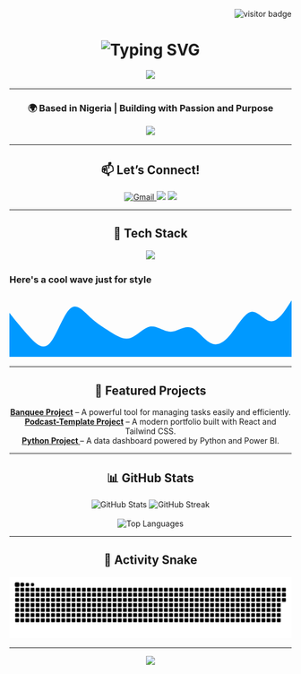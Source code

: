 <!-- VISITOR BADGE -->
<p align="right">
  <img src="https://visitor-badge.laobi.icu/badge?page_id=Prosper-Alex01010.Prosper-Alex01010" alt="visitor badge"/>
</p>

<!-- HEADER -->
<h1 align="center">
  <img src="https://readme-typing-svg.demolab.com?font=Fira+Code&size=32&pause=1000&center=true&vCenter=true&width=600&lines=Hey+there+%F0%9F%91%8B+I'm+Prosper+Alex!;Full-Stack+Developer+%7C+Tech+Enthusiast+%7C+Lifelong+Learner" alt="Typing SVG" />
</h1>

<p align="center">
  <img src="https://img.shields.io/badge/Made_with❤️_by-Prosper-orange?style=flat-square" />
</p>

---

<!-- SHORT BIO -->
<h3 align="center">🌍 Based in Nigeria | Building with Passion and Purpose</h3>

<div align="center">
  <img src="https://readme-typing-svg.demolab.com?font=Fira+Code&size=18&pause=1000&color=F97316&vCenter=true&center=true&width=400&lines=🌱+Learning+React%2C+Next.js%2C+Python;⚡+Ask+me+about+JavaScript%2C+Git%2C+UI%2FUX;🔭+Working+on+innovative+projects;🎯+Goal%3A+Deliver+impactful+solutions;🍥+Fun+fact%3A+Anime+fan+and+coffee+lover" />
</div>

---

<!-- CONNECT -->
<h2 align="center">📫 Let’s Connect!</h2>
<p align="center">
<a href="mailto:prosperalex0110@gmail.com">
  <img src="https://img.icons8.com/color/48/000000/gmail--v1.png" alt="Gmail" />
</a>
  <a href="https://www.linkedin.com/in/prosper-alex-442b50348"><img src="https://img.shields.io/badge/LinkedIn-0A66C2?style=for-the-badge&logo=linkedin&logoColor=white" /></a>
  <a href="https://x.com/Prosper01001?s=09"><img src="https://img.shields.io/badge/X-1DA1F2?style=for-the-badge&logo=twitter&logoColor=white" /></a>
</p>

---

<!-- SKILLS -->
<h2 align="center">🚀 Tech Stack</h2>

<p align="center">
  <img src="https://skillicons.dev/icons?i=html,css,js,react,nextjs,python,nodejs,git,github,vscode" />
</p>

<!-- WAVE -->
### Here's a cool wave just for style

<!-- Inline SVG wave -->
<svg xmlns="http://www.w3.org/2000/svg" viewBox="0 0 1440 320"><path fill="#0099ff" fill-opacity="1" d="M0,96L17.1,117.3C34.3,139,69,181,103,218.7C137.1,256,171,288,206,250.7C240,213,274,107,309,74.7C342.9,43,377,85,411,117.3C445.7,149,480,171,514,192C548.6,213,583,235,617,224C651.4,213,686,171,720,165.3C754.3,160,789,192,823,192C857.1,192,891,160,926,170.7C960,181,994,235,1029,250.7C1062.9,267,1097,245,1131,202.7C1165.7,160,1200,96,1234,90.7C1268.6,85,1303,139,1337,138.7C1371.4,139,1406,85,1423,58.7L1440,32L1440,320L1422.9,320C1405.7,320,1371,320,1337,320C1302.9,320,1269,320,1234,320C1200,320,1166,320,1131,320C1097.1,320,1063,320,1029,320C994.3,320,960,320,926,320C891.4,320,857,320,823,320C788.6,320,754,320,720,320C685.7,320,651,320,617,320C582.9,320,549,320,514,320C480,320,446,320,411,320C377.1,320,343,320,309,320C274.3,320,240,320,206,320C171.4,320,137,320,103,320C68.6,320,34,320,17,320L0,320Z"></path></svg>

---

<!-- FEATURED PROJECTS -->
<h2 align="center">🧩 Featured Projects</h2>

<p align="center">
  <a href="https://github.com/Prosper-Alex01010/Banquee"><b>Banquee Project</b></a> – A powerful tool for managing tasks easily and efficiently.<br>
  <a href="https://github.com/Prosper-Alex01010/Podcast-Template"><b>Podcast-Template Project</b></a> – A modern portfolio built with React and Tailwind CSS.<br>
  <a href="https://github.com/Prosper-Alex01010/Learning-python"><b>Python Project </b></a> – A data dashboard powered by Python and Power BI.
</p>

---

<!-- STATS -->
<h2 align="center">📊 GitHub Stats</h2>

<p align="center">
  <img width="400" src="https://github-readme-stats.vercel.app/api?username=Prosper-Alex01010&show_icons=true&theme=tokyonight&border_radius=15" alt="GitHub Stats" />
  <img width="400" src="https://github-readme-streak-stats.herokuapp.com?user=Prosper-Alex01010&theme=tokyonight&border_radius=15" alt="GitHub Streak" />
  <br/><br/>
  <img width="400" src="https://github-readme-stats.vercel.app/api/top-langs/?username=Prosper-Alex01010&layout=compact&theme=tokyonight&border_radius=15&hide=html" alt="Top Languages" />
</p>

---

<!-- SNAKE CONTRIBUTIONS -->
<h2 align="center">🐍 Activity Snake</h2>

<p align="center">
  <img src="https://github.com/Prosper-Alex01010/Prosper-Alex01010/blob/output/github-contribution-grid-snake.svg" alt="Snake animation" />
</p>

---

<!-- MOTTO -->
<p align="center">
  <img src="https://readme-typing-svg.demolab.com?font=Fira+Code&size=22&pause=1000&color=10B981&vCenter=true&center=true&width=500&lines=“Strive+for+progress,+not+perfection.”" />
</p>
